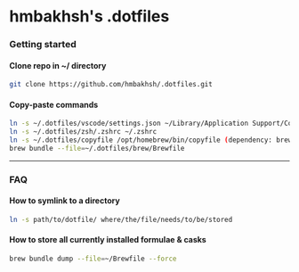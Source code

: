 # hmbakhsh's .dotfiles

### Getting started
#### Clone repo in ~/ directory
```bash
git clone https://github.com/hmbakhsh/.dotfiles.git
```

#### Copy-paste commands
```bash
ln -s ~/.dotfiles/vscode/settings.json ~/Library/Application Support/Code/User/settings.json
ln -s ~/.dotfiles/zsh/.zshrc ~/.zshrc
ln -s ~/.dotfiles/copyfile /opt/homebrew/bin/copyfile (dependency: brew install reattach-to-user-namespace)
brew bundle --file=~/.dotfiles/brew/Brewfile
```
---
### FAQ
#### How to symlink to a directory
```bash
ln -s path/to/dotfile/ where/the/file/needs/to/be/stored
```

#### How to store all currently installed formulae & casks
```bash
brew bundle dump --file=~/Brewfile --force
```

